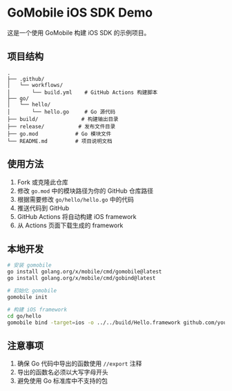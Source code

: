 # GoMobile iOS SDK Demo

这是一个使用 GoMobile 构建 iOS SDK 的示例项目。

## 项目结构

```
.
├── .github/
│   └── workflows/
│       └── build.yml    # GitHub Actions 构建脚本
├── go/
│   └── hello/
│       └── hello.go     # Go 源代码
├── build/              # 构建输出目录
├── release/           # 发布文件目录
├── go.mod            # Go 模块文件
└── README.md         # 项目说明文档
```

## 使用方法

1. Fork 或克隆此仓库
2. 修改 `go.mod` 中的模块路径为你的 GitHub 仓库路径
3. 根据需要修改 `go/hello/hello.go` 中的代码
4. 推送代码到 GitHub
5. GitHub Actions 将自动构建 iOS framework
6. 从 Actions 页面下载生成的 framework

## 本地开发

```bash
# 安装 gomobile
go install golang.org/x/mobile/cmd/gomobile@latest
go install golang.org/x/mobile/cmd/gobind@latest

# 初始化 gomobile
gomobile init

# 构建 iOS framework
cd go/hello
gomobile bind -target=ios -o ../../build/Hello.framework github.com/yourusername/gomobile_iosdemo/go/hello
```

## 注意事项

1. 确保 Go 代码中导出的函数使用 `//export` 注释
2. 导出的函数名必须以大写字母开头
3. 避免使用 Go 标准库中不支持的包 